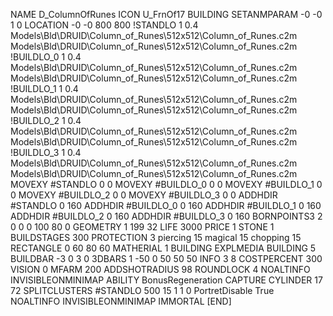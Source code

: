 NAME D_ColumnOfRunes
ICON U_FrnOf17
BUILDING
SETANMPARAM -0 -0 1 0
LOCATION -0 -0 800 800
!STANDLO      1 0.4 Models\Bld\DRUID\Column_of_Runes\512x512\Column_of_Runes.c2m Models\Bld\DRUID\Column_of_Runes\512x512\Column_of_Runes.c2m 
!BUILDLO_0    1 0.4 Models\Bld\DRUID\Column_of_Runes\512x512\Column_of_Runes.c2m Models\Bld\DRUID\Column_of_Runes\512x512\Column_of_Runes.c2m 
!BUILDLO_1    1 0.4 Models\Bld\DRUID\Column_of_Runes\512x512\Column_of_Runes.c2m Models\Bld\DRUID\Column_of_Runes\512x512\Column_of_Runes.c2m 
!BUILDLO_2    1 0.4 Models\Bld\DRUID\Column_of_Runes\512x512\Column_of_Runes.c2m Models\Bld\DRUID\Column_of_Runes\512x512\Column_of_Runes.c2m 
!BUILDLO_3    1 0.4 Models\Bld\DRUID\Column_of_Runes\512x512\Column_of_Runes.c2m Models\Bld\DRUID\Column_of_Runes\512x512\Column_of_Runes.c2m 
MOVEXY #STANDLO   0 0
MOVEXY #BUILDLO_0 0 0
MOVEXY #BUILDLO_1 0 0
MOVEXY #BUILDLO_2 0 0
MOVEXY #BUILDLO_3 0 0
ADDHDIR #STANDLO 0 160
ADDHDIR #BUILDLO_0 0 160
ADDHDIR #BUILDLO_1 0 160
ADDHDIR #BUILDLO_2 0 160
ADDHDIR #BUILDLO_3 0 160
BORNPOINTS3 2 0 0 0 100 80 0
GEOMETRY 1 199 32
LIFE     3000
PRICE 1 STONE 1
BUILDSTAGES 300
PROTECTION 3 piercing 15 magical 15 chopping 15
RECTANGLE    0 60 80 60
MATHERIAL 1 BUILDING
EXPLMEDIA BUILDING 5
BUILDBAR -3 0 3 0
3DBARS 1 -50 0 50 50 50
INFO 3 8
COSTPERCENT 300
VISION 0
MFARM 200
ADDSHOTRADIUS 98
ROUNDLOCK 4
NOALTINFO
INVISIBLEONMINIMAP
ABILITY BonusRegeneration
CAPTURE
CYLINDER 17 72
SPLITCLUSTERS #STANDLO 500 15 1 1 0
PortretDisable True
NOALTINFO
INVISIBLEONMINIMAP
IMMORTAL
[END]
